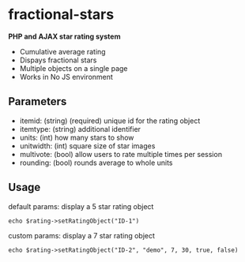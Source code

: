 # fractional-stars
**PHP and AJAX star rating system**

* Cumulative average rating
* Dispays fractional stars
* Multiple objects on a single page
* Works in No JS environment

## **Parameters**
* itemid: (string) (required) unique id for the rating object
* itemtype: (string) additional identifier
* units: (int) how many stars to show
* unitwidth: (int) square size of star images
* multivote: (bool) allow users to rate multiple times per session
* rounding: (bool) rounds average to whole units 

## **Usage**
default params: display a 5 star rating object 

`echo $rating->setRatingObject("ID-1")`

custom params: display a 7 star rating object

`echo $rating->setRatingObject("ID-2", "demo", 7, 30, true, false)`
